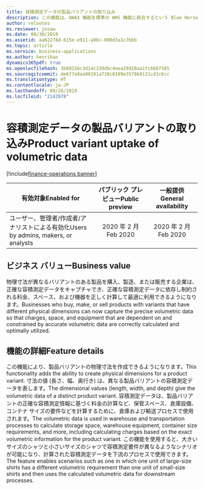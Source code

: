 ```yaml
---
title: 容積測定データの製品バリアントの取り込み
description: この機能は、AWAX 機能を標準の WHS 機能に統合するという Blue Horseshoe との契約から始まります。 この機能により、製品バリアントの物理寸法を保存し、輸送費や保管に必要なスペースに関連した正しい容積測定データの計算など、後工程でこれらを使用できるようになります。
author: relnotes
ms.reviewer: josaw
ms.date: 08/30/2019
ms.assetid: aa62278d-615e-e911-a96c-000d3a1c7bbb
ms.topic: article
ms.service: business-applications
ms.author: henrikan
dynamics365pdf: true
ms.openlocfilehash: 3b60156c3d14c339dbc4eea29d20aa1fc6607385
ms.sourcegitcommit: de6f7e8aa90101a730c0109e3578b9131cd3c6cc
ms.translationtype: HT
ms.contentlocale: ja-JP
ms.lasthandoff: 09/26/2019
ms.locfileid: "2142978"
---
```

# <a name="product-variant-uptake-of-volumetric-data"></a><span data-ttu-id="d683d-104">容積測定データの製品バリアントの取り込み</span><span class="sxs-lookup"><span data-stu-id="d683d-104">Product variant uptake of volumetric data</span></span>
[!include[finance-operations banner](../includes/finance-operations.md)]

| <span data-ttu-id="d683d-105">有効対象</span><span class="sxs-lookup"><span data-stu-id="d683d-105">Enabled for</span></span>    |  <span data-ttu-id="d683d-106">パブリック プレビュー</span><span class="sxs-lookup"><span data-stu-id="d683d-106">Public preview</span></span> | <span data-ttu-id="d683d-107">一般提供</span><span class="sxs-lookup"><span data-stu-id="d683d-107">General availability</span></span> | 
| ---------- | :----------: |:----------: |
|<span data-ttu-id="d683d-108">ユーザー、管理者/作成者/アナリストによる有効化</span><span class="sxs-lookup"><span data-stu-id="d683d-108">Users by admins, makers, or analysts</span></span>|<span data-ttu-id="d683d-109">2020 年 2 月</span><span class="sxs-lookup"><span data-stu-id="d683d-109">Feb 2020</span></span>| <span data-ttu-id="d683d-110">2020 年 2 月</span><span class="sxs-lookup"><span data-stu-id="d683d-110">Feb 2020</span></span>|


## <a name="business-value"></a><span data-ttu-id="d683d-111">ビジネス バリュー</span><span class="sxs-lookup"><span data-stu-id="d683d-111">Business value</span></span>
<!-- bv start -->
<span data-ttu-id="d683d-112">物理寸法が異なるバリアントのある製品を購入、製造、または販売する企業は、正確な容積測定データをキャプチャでき、正確な容積測定データに依存し制約される料金、スペース、および機器を正しく計算して最適に利用できるようになります。</span><span class="sxs-lookup"><span data-stu-id="d683d-112">Businesses who buy, make, or sell products with variants that have different physical dimensions can now capture the precise volumetric data so that charges, space, and equipment that are dependent on and constrained by accurate volumetric data are correctly calculated and optimally utilized.</span></span>
<!-- bv end -->



## <a name="feature-details"></a><span data-ttu-id="d683d-113">機能の詳細</span><span class="sxs-lookup"><span data-stu-id="d683d-113">Feature details</span></span>
<!--feature detail start -->
<span data-ttu-id="d683d-114">この機能により、製品バリアントの物理寸法を作成できるようになります。</span><span class="sxs-lookup"><span data-stu-id="d683d-114">This functionality adds the ability to create physical dimensions for a product variant.</span></span> <span data-ttu-id="d683d-115">寸法の値 (長さ、幅、奥行き) は、異なる製品バリアントの容積測定データを表します。</span><span class="sxs-lookup"><span data-stu-id="d683d-115">The dimensional values (length, width, and depth) give the volumetric data of a distinct product variant.</span></span> <span data-ttu-id="d683d-116">容積測定データは、製品バリアントの正確な容積測定情報に基づく料金の計算など、保管スペース、倉庫設備、コンテナ サイズの要件などを計算するために、倉庫および輸送プロセスで使用されます。</span><span class="sxs-lookup"><span data-stu-id="d683d-116">The volumetric data is used in warehouse and transportation processes to calculate storage space, warehouse equipment, container size requirements, and more, including calculating charges based on the exact volumetric information for the product variant.</span></span> <span data-ttu-id="d683d-117">この機能を使用すると、大きいサイズのシャツと小さいサイズのシャツで容積測定要件が異なるようなシナリオが可能になり、計算された容積測定データを下流のプロセスで使用できます。</span><span class="sxs-lookup"><span data-stu-id="d683d-117">The feature enables scenarios such as one in which one unit of large-size shirts has a different volumetric requirement than one unit of small-size shirts and then uses the calculated volumetric data for downstream processes.</span></span>
<!--feature detail end -->











